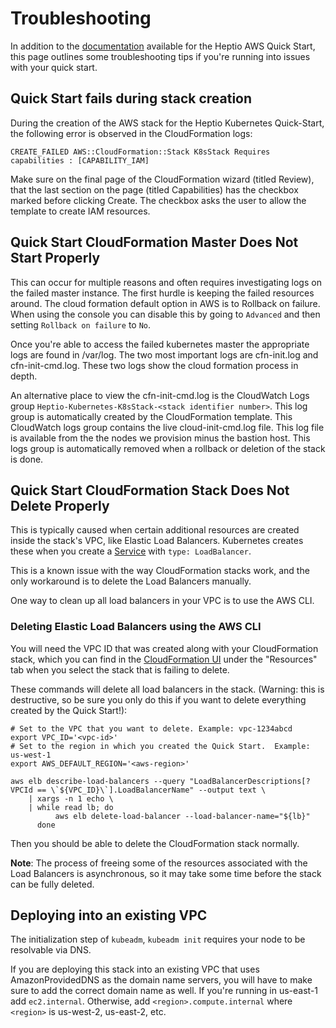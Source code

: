 # Troubleshooting

In addition to the [documentation](http://docs.heptio.com/content/aws.html) available for the Heptio AWS Quick Start, this page outlines some troubleshooting tips if you're running into issues with your quick start.

## Quick Start fails during stack creation

During the creation of the AWS stack for the Heptio Kubernetes Quick-Start, the following error is observed in the CloudFormation logs:

```
CREATE_FAILED AWS::CloudFormation::Stack K8sStack Requires capabilities : [CAPABILITY_IAM]
```

Make sure on the final page of the CloudFormation wizard (titled Review), that the last section on the page (titled Capabilities) has the checkbox marked before clicking Create. The checkbox asks the user to allow the template to create IAM resources.

## Quick Start CloudFormation Master Does Not Start Properly

This can occur for multiple reasons and often requires investigating logs on the failed master instance. The first hurdle is keeping the failed resources around. The cloud formation default option in AWS is to Rollback on failure. When using the console you can disable this by going to `Advanced` and then setting `Rollback on failure` to `No`.

Once you're able to access the failed kubernetes master the appropriate logs are found in /var/log. The two most important logs are cfn-init.log and cfn-init-cmd.log. These two logs show the cloud formation process in depth.

An alternative place to view the cfn-init-cmd.log is the CloudWatch Logs group `Heptio-Kubernetes-K8sStack-<stack identifier number>`. This log group is automatically created by the CloudFormation template. This CloudWatch logs group contains the live cloud-init-cmd.log file. This log file is available from the the nodes we provision minus the bastion host. This logs group is automatically removed when a rollback or deletion of the stack is done.

## Quick Start CloudFormation Stack Does Not Delete Properly

This is typically caused when certain additional resources are created inside the stack's VPC, like Elastic Load Balancers.  Kubernetes creates these when you create a [Service](https://kubernetes.io/docs/concepts/services-networking/service/) with `type: LoadBalancer`.

This is a known issue with the way CloudFormation stacks work, and the only workaround is to delete the Load Balancers manually.

One way to clean up all load balancers in your VPC is to use the AWS CLI.

### Deleting Elastic Load Balancers using the AWS CLI

You will need the VPC ID that was created along with your CloudFormation stack, which you can find in the [CloudFormation UI](https://console.aws.amazon.com/cloudformation) under the "Resources" tab when you select the stack that is failing to delete.

These commands will delete all load balancers in the stack.  (Warning: this is destructive, so be sure you only do this if you want to delete everything created by the Quick Start!):

```
# Set to the VPC that you want to delete. Example: vpc-1234abcd
export VPC_ID='<vpc-id>'
# Set to the region in which you created the Quick Start.  Example: us-west-1
export AWS_DEFAULT_REGION='<aws-region>'

aws elb describe-load-balancers --query "LoadBalancerDescriptions[?VPCId == \`${VPC_ID}\`].LoadBalancerName" --output text \
    | xargs -n 1 echo \
    | while read lb; do
          aws elb delete-load-balancer --load-balancer-name="${lb}"
      done
```

Then you should be able to delete the CloudFormation stack normally.

**Note**: The process of freeing some of the resources associated with the Load Balancers is asynchronous, so it may take some time before the stack can be fully deleted.

## Deploying into an existing VPC

The initialization step of `kubeadm`, `kubeadm init` requires your node to be
resolvable via DNS.

If you are deploying this stack into an existing VPC that uses AmazonProvidedDNS
as the domain name servers, you will have to make sure to add the correct domain
name as well. If you're running in us-east-1 add `ec2.internal`. Otherwise, add
`<region>.compute.internal` where `<region>` is us-west-2, us-east-2, etc.